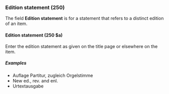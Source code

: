 ### Edition statement (250)

The field **Edition statement** is for a statement that refers to a distinct edition of an item.

#### Edition statement (250 $a)

Enter the edition statement as given on the title page or elsewhere on the item.

##### Examples

- Auflage Partitur, zugleich Orgelstimme
- New ed., rev. and enl.
- Urtextausgabe
